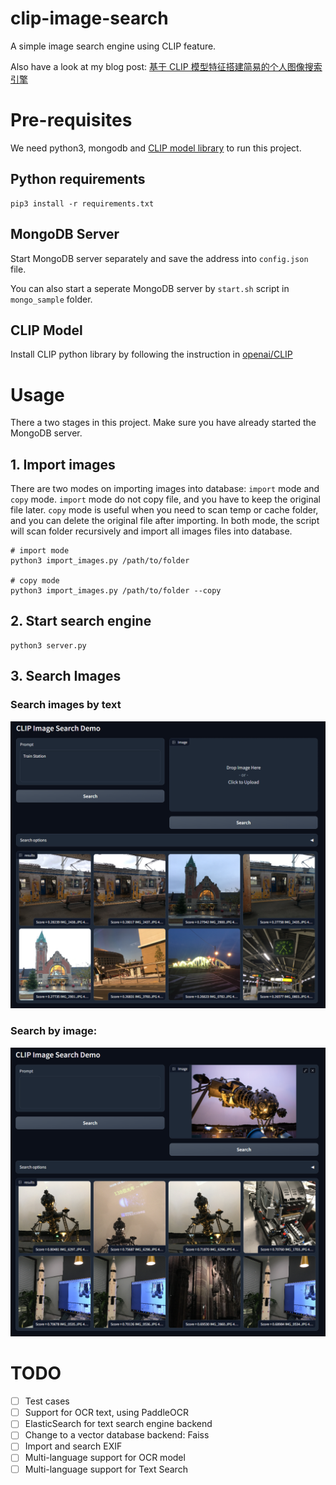 # clip-image-search
A simple image search engine using CLIP feature.

Also have a look at my blog post: [基于 CLIP 模型特征搭建简易的个人图像搜索引擎](https://andy9999678.me/blog/?p=239)

# Pre-requisites
We need python3, mongodb and [CLIP model library](https://github.com/openai/CLIP) to run this project.
## Python requirements 
```
pip3 install -r requirements.txt
```
## MongoDB Server
Start MongoDB server separately and save the address into `config.json` file.

You can also start a seperate MongoDB server by `start.sh` script in `mongo_sample` folder.

## CLIP Model 
Install CLIP python library by following the instruction in [openai/CLIP](https://github.com/openai/CLIP)

# Usage
There a two stages in this project. Make sure you have already started the MongoDB server.
## 1. Import images
There are two modes on importing images into database: `import` mode and `copy` mode.
`import` mode do not copy file, and you have to keep the original file later.
`copy` mode is useful when you need to scan temp or cache folder, and you can delete the original file after importing.
In both mode, the script will scan folder recursively and import all images files into database.

```
# import mode
python3 import_images.py /path/to/folder

# copy mode
python3 import_images.py /path/to/folder --copy
```

## 2. Start search engine 
```
python3 server.py
```

## 3. Search Images
### Search images by text

![](./resource/search_by_text.png)

### Search by image:

![](./resource/search_by_image.png)

# TODO
- [ ] Test cases
- [ ] Support for OCR text, using PaddleOCR
- [ ] ElasticSearch for text search engine backend
- [ ] Change to a vector database backend: Faiss
- [ ] Import and search EXIF
- [ ] Multi-language support for OCR model
- [ ] Multi-language support for Text Search
